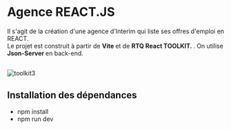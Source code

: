 # Agence REACT.JS

Il s'agit de la création d'une agence d'Interim qui liste ses offres d'emploi en REACT. <br>
Le projet est construit à partir de <strong> Vite </strong> et de <strong> RTQ React TOOLKIT. </strong>. On utilise <strong> Json-Server </strong> en back-end.

##
![toolkit3](https://github.com/Soulman2131/reactRTQ_job/assets/109850920/4c1c81a6-5350-4a27-b602-7230f5528100)



## Installation des dépendances
- npm install
- npm run dev


